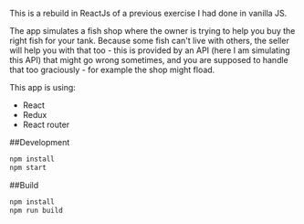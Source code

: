 This is a rebuild in ReactJs of a previous exercise I had done in vanilla JS. 

The app simulates a fish shop where the owner is trying to help you buy the right fish for your tank. 
Because some fish can't live with others, the seller will help you with that too - this is provided by an API (here I am simulating this API) that might go wrong sometimes, and you are supposed to handle that too graciously - for example the shop might fload.

This app is using:
- React
- Redux
- React router

##Development

```sh
npm install
npm start
```

##Build

```sh
npm install
npm run build
```

